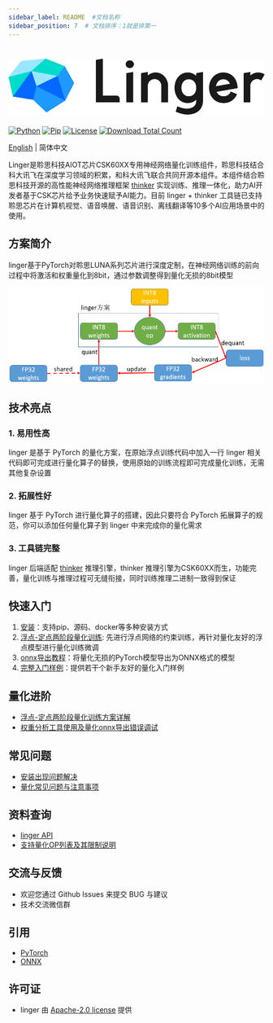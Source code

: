 ```yaml
---
sidebar_label: README  #文档名称
sidebar_position: 7  # 文档排序：1就是排第一
---
```

#
![linger_logo](../Linger/Introduction/files/linger_logo.png)
--------------------------------------------------------------------------------
[![Python][badge-version-python]](#)
[![Pip][badge-pip]](https://pypi.org/project/pylinger/)
[![License][badge-license]](LICENSE)
[![Download Total Count][badge-download-count]](https://github.com/LISTENAI/linger/releases)

[badge-license]: https://img.shields.io/badge/License-Apache-brightgreen
[badge-pip]: https://img.shields.io/pypi/v/pylinger
[badge-download-count]: https://img.shields.io/badge/downloads-10k-brightgreen
[badge-version-python]:https://img.shields.io/badge/python-3.6%7C3.7%7C3.8-blue



[English](../Linger/README_en.md) | 简体中文

Linger是聆思科技AIOT芯片CSK60XX专用神经网络量化训练组件，聆思科技结合科大讯飞在深度学习领域的积累，和科大讯飞联合共同开源本组件。本组件结合聆思科技开源的高性能神经网络推理框架
[thinker](https://github.com/LISTENAI/thinker) 实现训练、推理一体化，助力AI开发者基于CSK芯片给予业务快速赋予AI能力。目前 linger + thinker 工具链已支持聆思芯片在计算机视觉、语音唤醒、语音识别、离线翻译等10多个AI应用场景中的使用。

## 方案简介
linger基于PyTorch对聆思LUNA系列芯片进行深度定制，在神经网络训练的前向过程中将激活和权重量化到8bit，通过参数调整得到量化无损的8bit模型

![doc/image/solution.png](../Linger/Introduction/files/solution.png)

## 技术亮点
### 1. 易用性高
linger 是基于 PyTorch 的量化方案，在原始浮点训练代码中加入一行 linger 相关代码即可完成进行量化算子的替换，使用原始的训练流程即可完成量化训练，无需其他复杂设置

### 2. 拓展性好
linger 基于 PyTorch 进行量化算子的搭建，因此只要符合 PyTorch 拓展算子的规范，你可以添加任何量化算子到 linger 中来完成你的量化需求

### 3. 工具链完整
linger 后端适配 [thinker](https://github.com/LISTENAI/thinker) 推理引擎，thinker 推理引擎为CSK60XX而生，功能完善，量化训练与推理过程可无缝衔接，同时训练推理二进制一致得到保证


## 快速入门
1. [安装](../Linger/Introduction/how_to_use.md)：支持pip、源码、docker等多种安装方式
2. [浮点-定点两阶段量化训练](../Linger/Training_Framework/train_clamp.md): 先进行浮点网络的约束训练，再针对量化友好的浮点模型进行量化训练微调
3. [onnx导出教程](../Linger/Tools/tool.md)：将量化无损的PyTorch模型导出为ONNX格式的模型
4. [完整入门样例](../Linger/Example/example.md)：提供若干个新手友好的量化入门样例

## 量化进阶
  - [浮点-定点两阶段量化训练方案详解](../Linger/Training_Framework/train_quant.md)
  - [权重分析工具使用及量化onnx导出错误调试](../Linger/FAQ/faq.md)

## 常见问题
- [安装出现问题解决](../Linger/FAQ/faq.md)
- [量化常见问题与注意事项](../Linger/FAQ/faq.md)

## 资料查询
- [linger API](../Linger/Training_Framework/operator.md)
- [支持量化OP列表及其限制说明](../Linger/Training_Framework/operator.md)

## 交流与反馈
- 欢迎您通过 Github Issues 来提交 BUG 与建议
- 技术交流微信群

## 引用
- [PyTorch](https://github.com/pytorch/pytorch)
- [ONNX](https://github.com/onnx/onnx)

## 许可证
- linger 由 [Apache-2.0 license](LICENSE) 提供